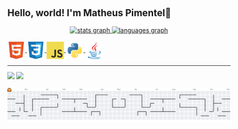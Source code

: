 ## Hello, world! I'm Matheus Pimentel👋

<div>
  <a href="https://github.com/mathpimentel">
</div>

<div align="center">
  <img src="https://github-readme-stats.vercel.app/api?username=mathpimentel&hide_title=false&hide_rank=true&show_icons=false&include_all_commits=true&count_private=true&disable_animations=false&theme=apprentice&locale=en&hide_border=true&order=1&custom_title=GitHub%20Stats" height="150" alt="stats graph"  />
  <img src="https://github-readme-stats.vercel.app/api/top-langs?username=mathpimentel&locale=en&hide_title=false&layout=compact&card_width=320&langs_count=4&theme=apprentice&hide_border=true&order=2" height="180" alt="languages graph"  />
</div>

<div style="display: inline_block"><br>
  <img align="center" src="https://raw.githubusercontent.com/devicons/devicon/master/icons/html5/html5-original.svg" alt="HTML" width="40" height="40"/>
  <img align="center" src="https://raw.githubusercontent.com/devicons/devicon/master/icons/css3/css3-original.svg" alt="CSS" width="40" height="40"/>
  <img align="center" src="https://raw.githubusercontent.com/devicons/devicon/master/icons/javascript/javascript-original.svg" alt="JavaScript" width="40" height="40"/>
  <img align="center" src="https://raw.githubusercontent.com/devicons/devicon/master/icons/python/python-original.svg" alt="Python" width="40" height="40"/>
  <img align="center" src="https://raw.githubusercontent.com/devicons/devicon/master/icons/java/java-original.svg" alt="Java" width="40" height="40"/>  
</div>
<hr>
<div>
  <a href="#"><img src="https://img.shields.io/badge/LinkedIn-0077B5?style=for-the-badge&logo=linkedin&logoColor=white" /><a/>
  <a href="#"><img src="https://img.shields.io/badge/Gmail-D14836?style=for-the-badge&logo=gmail&logoColor=white" /><a/>
</div>

<br clear="both">

<picture>
  <source media="(prefers-color-scheme: dark)" srcset="https://raw.githubusercontent.com/mathpimentel/mathpimentel/output/pacman-contribution-graph-dark.svg">
  <source media="(prefers-color-scheme: light)" srcset="https://raw.githubusercontent.com/mathpimentel/mathpimentel/output/pacman-contribution-graph.svg">
  <img alt="pacman contribution graph" src="https://raw.githubusercontent.com/mathpimentel/mathpimentel/output/pacman-contribution-graph.svg">
</picture>

###

<!--
**mathpimentel/mathpimentel** is a ✨ _special_ ✨ repository because its `README.md` (this file) appears on your GitHub profile.
![Snake animation](https://github.com/rafaballerini/rafaballerini/blob/output/github-contribution-grid-snake.svg)


Here are some ideas to get you started:

- 🔭 I’m currently working on ...
- 🌱 I’m currently learning ...
- 👯 I’m looking to collaborate on ...
- 🤔 I’m looking for help with ...
- 💬 Ask me about ...
- 📫 How to reach me: ...
- 😄 Pronouns: ...
- ⚡ Fun fact: ...
-->
